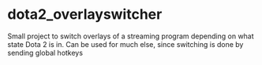 dota2_overlayswitcher
=====================

Small project to switch overlays of a streaming program depending on what state Dota 2 is in. Can be used for much else, since switching is done by sending global hotkeys
